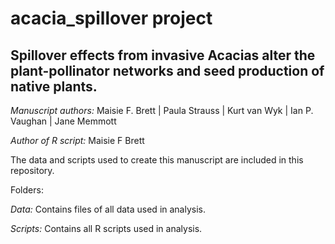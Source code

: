 # acacia_spillover project
## Spillover effects from invasive Acacias alter the plant-pollinator networks and seed production of native plants. 

*Manuscript authors:* Maisie F. Brett | Paula Strauss | Kurt van Wyk |  Ian P. Vaughan | Jane Memmott

*Author of R script:* Maisie F Brett

The data and scripts used to create this manuscript are included in this repository. 

Folders:

*Data:* Contains files of all data used in analysis.

*Scripts:* Contains all R scripts used in analysis.
